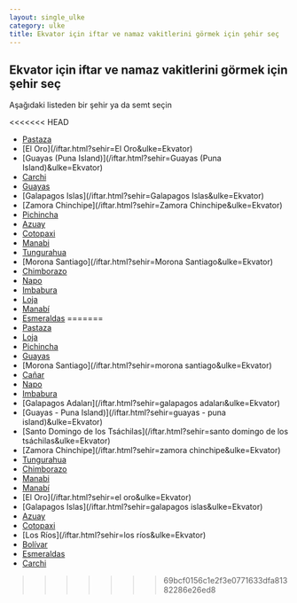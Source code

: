 ```yaml
---
layout: single_ulke
category: ulke
title: Ekvator için iftar ve namaz vakitlerini görmek için şehir seç
---
```



## Ekvator için iftar ve namaz vakitlerini görmek için şehir seç

Aşağıdaki listeden bir şehir ya da semt seçin


<<<<<<< HEAD
* [Pastaza](/iftar.html?sehir=Pastaza&ulke=Ekvator)
* [El Oro](/iftar.html?sehir=El Oro&ulke=Ekvator)
* [Guayas (Puna Island)](/iftar.html?sehir=Guayas (Puna Island)&ulke=Ekvator)
* [Carchi](/iftar.html?sehir=Carchi&ulke=Ekvator)
* [Guayas](/iftar.html?sehir=Guayas&ulke=Ekvator)
* [Galapagos Islas](/iftar.html?sehir=Galapagos Islas&ulke=Ekvator)
* [Zamora Chinchipe](/iftar.html?sehir=Zamora Chinchipe&ulke=Ekvator)
* [Pichincha](/iftar.html?sehir=Pichincha&ulke=Ekvator)
* [Azuay](/iftar.html?sehir=Azuay&ulke=Ekvator)
* [Cotopaxi](/iftar.html?sehir=Cotopaxi&ulke=Ekvator)
* [Manabi](/iftar.html?sehir=Manabi&ulke=Ekvator)
* [Tungurahua](/iftar.html?sehir=Tungurahua&ulke=Ekvator)
* [Morona Santiago](/iftar.html?sehir=Morona Santiago&ulke=Ekvator)
* [Chimborazo](/iftar.html?sehir=Chimborazo&ulke=Ekvator)
* [Napo](/iftar.html?sehir=Napo&ulke=Ekvator)
* [Imbabura](/iftar.html?sehir=Imbabura&ulke=Ekvator)
* [Loja](/iftar.html?sehir=Loja&ulke=Ekvator)
* [Manabí](/iftar.html?sehir=Manabí&ulke=Ekvator)
* [Esmeraldas](/iftar.html?sehir=Esmeraldas&ulke=Ekvator)
=======
* [Pastaza](/iftar.html?sehir=pastaza&ulke=Ekvator)
* [Loja](/iftar.html?sehir=loja&ulke=Ekvator)
* [Pichincha](/iftar.html?sehir=pichincha&ulke=Ekvator)
* [Guayas](/iftar.html?sehir=guayas&ulke=Ekvator)
* [Morona Santiago](/iftar.html?sehir=morona santiago&ulke=Ekvator)
* [Cañar](/iftar.html?sehir=cañar&ulke=Ekvator)
* [Napo](/iftar.html?sehir=napo&ulke=Ekvator)
* [Imbabura](/iftar.html?sehir=imbabura&ulke=Ekvator)
* [Galapagos Adaları](/iftar.html?sehir=galapagos adaları&ulke=Ekvator)
* [Guayas - Puna Island)](/iftar.html?sehir=guayas - puna island)&ulke=Ekvator)
* [Santo Domingo de los Tsáchilas](/iftar.html?sehir=santo domingo de los tsáchilas&ulke=Ekvator)
* [Zamora Chinchipe](/iftar.html?sehir=zamora chinchipe&ulke=Ekvator)
* [Tungurahua](/iftar.html?sehir=tungurahua&ulke=Ekvator)
* [Chimborazo](/iftar.html?sehir=chimborazo&ulke=Ekvator)
* [Manabi](/iftar.html?sehir=manabi&ulke=Ekvator)
* [Manabí](/iftar.html?sehir=manabí&ulke=Ekvator)
* [El Oro](/iftar.html?sehir=el oro&ulke=Ekvator)
* [Galapagos Islas](/iftar.html?sehir=galapagos islas&ulke=Ekvator)
* [Azuay](/iftar.html?sehir=azuay&ulke=Ekvator)
* [Cotopaxi](/iftar.html?sehir=cotopaxi&ulke=Ekvator)
* [Los Ríos](/iftar.html?sehir=los ríos&ulke=Ekvator)
* [Bolívar](/iftar.html?sehir=bolívar&ulke=Ekvator)
* [Esmeraldas](/iftar.html?sehir=esmeraldas&ulke=Ekvator)
* [Carchi](/iftar.html?sehir=carchi&ulke=Ekvator)
>>>>>>> 69bcf0156c1e2f3e0771633dfa81382286e26ed8
